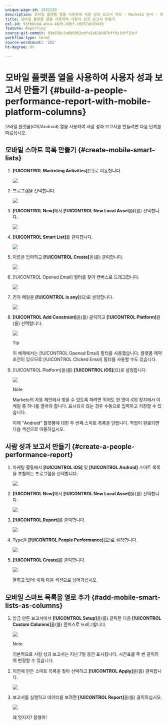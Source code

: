 ```yaml
---
unique-page-id: 2951220
description: 모바일 플랫폼 열을 사용하여 직원 성과 보고서 작성 - Marketo 문서 - 제품 설명서
title: 모바일 플랫폼 열을 사용하여 사용자 성과 보고서 만들기
exl-id: 93fb6cb4-a6ca-4b35-b8bf-c6657eb9343b
feature: Reporting
source-git-commit: 09a656c3a0d0002edfa1a61b987bff4c1dff33cf
workflow-type: tm+mt
source-wordcount: '255'
ht-degree: 8%

---
```


# 모바일 플랫폼 열을 사용하여 사용자 성과 보고서 만들기 {#build-a-people-performance-report-with-mobile-platform-columns}

모바일 플랫폼(iOS/Android) 열을 사용하여 사람 성과 보고서를 만들려면 다음 단계를 따르십시오.

## 모바일 스마트 목록 만들기 {#create-mobile-smart-lists}

1. **[!UICONTROL Marketing Activities]**(으)로 이동합니다.

   ![](assets/ma.png)

1. 프로그램을 선택합니다.

   ![](assets/two-1.png)

1. **[!UICONTROL New]**&#x200B;에서 **[!UICONTROL New Local Asset]**&#x200B;을(를) 선택합니다.

   ![](assets/three-1.png)

1. **[!UICONTROL Smart List]**&#x200B;를 클릭합니다.

   ![](assets/four-1.png)

1. 이름을 입력하고 **[!UICONTROL Create]**&#x200B;을(를) 클릭합니다.

   ![](assets/five-1.png)

1. [!UICONTROL Opened Email] 필터를 찾아 캔버스로 드래그합니다.

   ![](assets/six-1.png)

1. 전자 메일을 **[!UICONTROL is any]**(으)로 설정합니다.

   ![](assets/seven.png)

1. **[!UICONTROL Add Constraint]**&#x200B;을(를) 클릭하고 **[!UICONTROL Platform]**&#x200B;을(를) 선택합니다.

   ![](assets/eight.png)

   >[!TIP]
   >
   >이 예제에서는 [!UICONTROL Opened Email] 필터를 사용했습니다. 플랫폼 제약 조건이 있으므로 [!UICONTROL Clicked Email] 필터를 사용할 수도 있습니다.

1. [!UICONTROL Platform]을(를) **[!UICONTROL iOS]**(으)로 설정합니다.

   ![](assets/nine.png)

   >[!NOTE]
   >
   >Marketo의 자동 제안에서 찾을 수 있도록 하려면 적어도 한 명이 iOS 장치에서 이메일 중 하나를 열어야 합니다. 표시되지 않는 경우 수동으로 입력하고 저장할 수 있습니다.

   이제 &quot;Android&quot; 플랫폼에 대한 두 번째 스마트 목록을 만듭니다. 작업이 완료되면 다음 섹션으로 이동하십시오.

## 사람 성과 보고서 만들기 {#create-a-people-performance-report}

1. 마케팅 활동에서 **[!UICONTROL iOS]** 및 **[!UICONTROL Android]** 스마트 목록을 포함하는 프로그램을 선택합니다.

   ![](assets/ten.png)

1. **[!UICONTROL New]**&#x200B;에서 **[!UICONTROL New Local Asset]**&#x200B;을(를) 선택합니다.

   ![](assets/eleven.png)

1. **[!UICONTROL Report]**&#x200B;를 클릭합니다.

   ![](assets/twelve.png)

1. Type을 **[!UICONTROL People Performance]**(으)로 설정합니다.

   ![](assets/thirteen.png)

1. **[!UICONTROL Create]**&#x200B;를 클릭합니다.

   ![](assets/fourteen.png)

   잘하고 있어! 이제 다음 섹션으로 넘어가십시오.

## 모바일 스마트 목록을 열로 추가 {#add-mobile-smart-lists-as-columns}

1. 방금 만든 보고서에서 **[!UICONTROL Setup]**&#x200B;을(를) 클릭한 다음 **[!UICONTROL Custom Columns]**&#x200B;을(를) 캔버스로 드래그합니다.

   ![](assets/fifteen.png)

   >[!NOTE]
   >
   >기본적으로 사람 성과 보고서는 지난 7일 동안 표시됩니다. 시간표를 두 번 클릭하여 변경할 수 있습니다.

1. 이전에 만든 스마트 목록을 찾아 선택하고 **[!UICONTROL Apply]**&#x200B;을(를) 클릭합니다.

   ![](assets/sixteen.png)

1. 보고서를 실행하고 데이터를 보려면 **[!UICONTROL Report]**&#x200B;을(를) 클릭하십시오.

   ![](assets/seventeen.png)

   꽤 멋지지? 잘했어!

